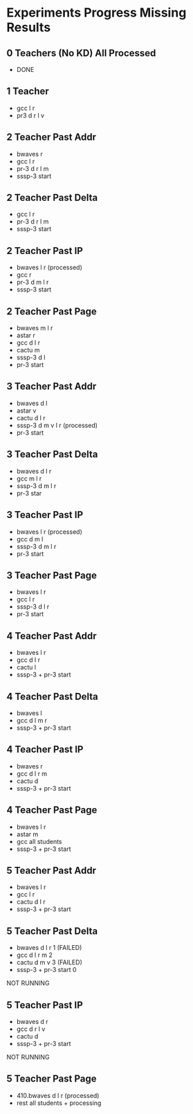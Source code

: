 # Experiments Progress Missing Results

## 0 Teachers (No KD) All Processed
- DONE

## 1 Teacher 
- gcc l r
- pr3 d r l v

## 2 Teacher Past Addr
- bwaves r
- gcc l r
- pr-3 d r l m
- sssp-3 start

## 2 Teacher Past Delta
- gcc l r
- pr-3 d r l m
- sssp-3 start

## 2 Teacher Past IP
- bwaves l r (processed)
- gcc r
- pr-3 d m l r 
- sssp-3 start

## 2 Teacher Past Page 
- bwaves m l r
- astar r
- gcc d l r
- cactu m
- sssp-3 d l
- pr-3 start

## 3 Teacher Past Addr
- bwaves d l
- astar v
- cactu d l r
- sssp-3 d m v l r (processed)
- pr-3 start

## 3 Teacher Past Delta
- bwaves d l r
- gcc m l r
- sssp-3 d m l r
- pr-3 star

## 3 Teacher Past IP
- bwaves l r (processed)
- gcc d m l
- sssp-3 d m l r
- pr-3 start

## 3 Teacher Past Page
- bwaves l r
- gcc l r
- sssp-3 d l r
- pr-3 start

## 4 Teacher Past Addr
- bwaves l r
- gcc d l r
- cactu l
- sssp-3 + pr-3 start

## 4 Teacher Past Delta
- bwaves l
- gcc d l m r
- sssp-3 + pr-3 start

## 4 Teacher Past IP
- bwaves r
- gcc d l r m
- cactu d
- sssp-3 + pr-3 start

## 4 Teacher Past Page
- bwaves l r
- astar m
- gcc all students 
- sssp-3 + pr-3 start

## 5 Teacher Past Addr
- bwaves l r
- gcc l r
- cactu d l r
- sssp-3 + pr-3 start

## 5 Teacher Past Delta
- bwaves d l r 1 (FAILED)
- gcc d l r m 2
- cactu d m v 3 (FAILED)
- sssp-3 + pr-3 start 0 

NOT RUNNING 
## 5 Teacher Past IP
- bwaves d r
- gcc d r l v
- cactu d
- sssp-3 + pr-3 start

NOT RUNNING 
## 5 Teacher Past Page
- 410.bwaves d l r (processed)
- rest all students + processing 
